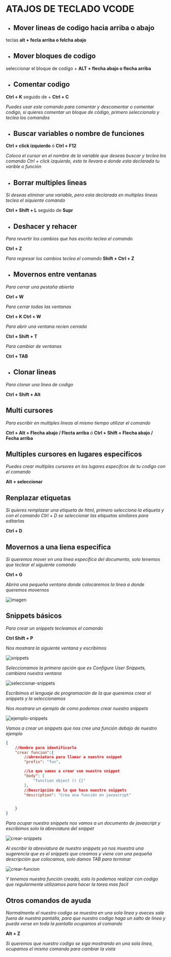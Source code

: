 #  ATAJOS DE TECLADO VCODE

 * ## Mover lineas de codigo hacia arriba o abajo

teclas **alt  + fecla arriba o felcha abajo**


* ## Mover bloques de codigo 

seleccionar el bloque de codigo + **ALT + flecha abajo o flecha arriba**

* ## Comentar codigo

**Ctrl + K** seguido de + **Ctrl + C**

*Puedes usar este comando para comentar y descomentar o comentar codigo, si quieres comentar un bloque de código, primero seleccionala y teclea los comandos*

* ## Buscar variables o nombre de funciones

**Ctrl + click izquierdo**
ó
**Ctrl + F12**

*Coloca el cursor en el nombre de la variable que deseas buscar y teclea los comando Ctrl + click izquierdo, esto te llevara a donde esta declarada tu varible o función*

* ## Borrar multiples lineas

*Si deseas eliminar una variable, pero esta declarada en multiples lineas teclea el siquiente comando*

**Ctrl + Shift + L** seguido de  **Supr**

* ## Deshacer y rehacer

*Para revertir los cambios que has escrito teclea el comando*

**Ctrl + Z**

*Para regresar los cambios teclea el comando*
**Shift + Ctrl + Z**


* ## Movernos entre ventanas

*Para cerrar una pestaña abierta*

**Ctrl + W**

*Para cerrar todas las ventanas*

**Ctrl + K  Ctrl + W**

*Para abrir una ventana recien cerrada*

**Ctrl + Shift + T**

*Para cambiar de ventanas*

**Ctrl + TAB**

* ## Clonar lineas

*Para clonar una linea de codigo*

**Ctrl + Shift + Alt**

## Multi cursores

*Para escribir en multiples lineas al mismo tiempo utilizar el comando*

**Ctrl + Alt + Flecha abajo / Flecta arriba**
ó
**Ctrl + Shift + Flecha abajo / Fecha arriba**

## Multiples cursores en lugares especificos

*Puedes crear multiples cursores en los lugares especifcos de tu codigo con el comando*

**Alt + seleccionar**

## Renplazar etiquetas
*Si quieres remplazar una etiqueta de html, primero selecciona la etiqueta y con el comando Ctrl + D se seleccionar las etiquetas similares para editarlas*

**Ctrl + D**


## Movernos a una liena especifica

*Si queremos mover en una linea especifica del documento, solo tenemos que teclear el siguiente comando*

**Ctrl + G**

*Abrira una pequeña ventana donde colocaremos la linea a donde queremos movernos*

![imagen](imagenes/movernos-a-una-linea.png)

## Snippets básicos

*Para crear un snippets tecleamos el comando*

**Ctrl Shift + P**

*Nos mostrara la siguiente ventana y escribimos*

![snippets](imagenes/snippet.png)

*Seleccionamos la primera opción que es Configure User Snippets, cambiara nuestra ventana*

![seleccionar-snippets](imagenes/snippet-select.png)

*Escribimos el lenguaje de programación de la que queremos crear el snippets y la seleccionamos*

*Nos mostrara un ejemplo de como podemos crear nuestro snippets*

![ejemplo-snippets](imagenes/ejemplo-snippet.png)

*Vamos a crear un snippets que nos cree una función debajo de nuestro ejemplo*

```json
{
    //Nombre para identificarlo
	"crear funcion":{
		//abreviatura para llamar a nuestro snippet
		"prefix": "fun",

		//Lo que vamos a crear con nuestro snippet
		"body": [
			"function object () {}"
		],
		//Descripción de lo que hace nuestro snippets
		"description": "Crea una función en javascript"


	}
}
```

*Para ocupar nuestro snippets nos vamos a un documento de javascript y escribimos solo la abreviatura del snippet*

![crear-snippets](imagenes/crear-snippet.png)

*Al escribir la abreviatura de nuestro snippets ya nos muestra una sugerencia que es el snippets que creamos y viene con una pequeña descripción que colocamos, solo damos TAB para terminar*

![crear-funcion](imagenes/crear-funcion.png)

*Y tenemos nuestra función creada, esto lo podemos realizar con codigo que regularmente utilizamos para hacer la tarea mas facil*

## Otros comandos de ayuda

*Normalmente el nuestro codigo se muestra en una sola linea y aveces sale fuera de nuestra pantalla, para que nuestro codigo haga un salto de linea y pueda verse en toda la pantalla ocupamos el comando*

**Alt + Z**

*Si queremos que nuestro codigo se siga mostrando en una sola linea, ocupamos el mismo comando para cambiar la vista*
<!-- Para tachar una letra ~~texto~~ -->

<!-- crear listas

* Item 1
    * item 1.1
1. item 1
    1. item -->    